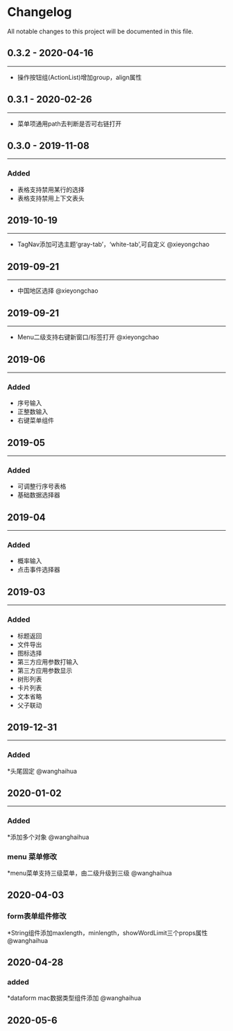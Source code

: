 # Changelog  
All notable changes to this project will be documented in this file.  
## 0.3.2 - 2020-04-16 
----
* 操作按钮组(ActionList)增加group，align属性

## 0.3.1 - 2020-02-26 
----
* 菜单项通用path去判断是否可右链打开

## 0.3.0 - 2019-11-08  
----
### Added  
* 表格支持禁用某行的选择  
* 表格支持禁用上下文表头  

## 2019-10-19   
----
* TagNav添加可选主题‘gray-tab’，‘white-tab’,可自定义 @xieyongchao  

## 2019-09-21   
-----
* 中国地区选择 @xieyongchao   

## 2019-09-21  
----
* Menu二级支持右键新窗口/标签打开  @xieyongchao  

## 2019-06    
----
### Added    
* 序号输入   
* 正整数输入   
* 右键菜单组件   

## 2019-05  
----
### Added  
* 可调整行序号表格    
* 基础数据选择器   

## 2019-04  
----
### Added    
* 概率输入  
* 点击事件选择器  

## 2019-03  
----
### Added  
* 标题返回  
* 文件导出  
* 图标选择 
* 第三方应用参数打输入  
* 第三方应用参数显示  
* 树形列表    
* 卡片列表  
* 文本省略  
* 父子联动 

## 2019-12-31
----
### Added
*头尾固定  @wanghaihua
## 2020-01-02
----
### Added
*添加多个对象  @wanghaihua

### menu 菜单修改
*menu菜单支持三级菜单，由二级升级到三级 @wanghaihua
## 2020-04-03
### form表单组件修改
*String组件添加maxlength，minlength，showWordLimit三个props属性 @wanghaihua
## 2020-04-28
### added
*dataform mac数据类型组件添加 @wanghaihua
## 2020-05-6


